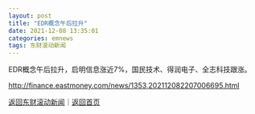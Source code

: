 ```yaml
---
layout: post
title: "EDR概念午后拉升"
date: 2021-12-08 13:35:01
categories: emnews
tags: 东财滚动新闻
---
```


EDR概念午后拉升，启明信息涨近7%，国民技术、得润电子、全志科技跟涨。

<http://finance.eastmoney.com/news/1353,202112082207006695.html>

[返回东财滚动新闻](//finews.withounder.com/emnews/)｜[返回首页](//finews.withounder.com/)